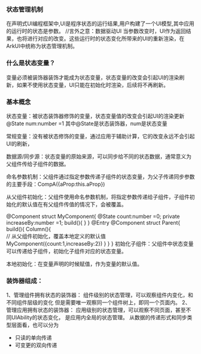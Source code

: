 ### 状态管理机制
在声明式UI编程框架中,UI是程序状态的运行结果,用户构建了一个UI模型,其中应用的运行时的状态是参数。
//言外之意：数据驱动UI
当参数改变时，UI作为返回结果，也将进行对应的改变。这些运行时的状态变化所带来的UI的重新渲染，在ArkUI中统称为状态管理机制。

### 什么是状态变量？
变量必须被装饰器装饰才能成为状态变量，状态变量的改变会引起UI的渲染刷新，如果不使用状态变量，UI只能在初始化时渲染，后续将不再刷新。

### 基本概念

状态变量：被状态装饰器修饰的变量，状态变量值的改变会引起UI的渲染更新
@State num:number =1
其中@State是状态装饰器，num是状态变量

常规变量：没有被状态修饰的变量，通过应用于辅助计算，它的改变永远不会引起UI的刷新，

数据源/同步源：状态变量的原始来源，可以同步给不同的状态数据，通常意义为父组件传给子组件的数据。

命名参数机制：父组件通过指定参数传递子组件的状态变量，为父子传递同步参数的主要手段：CompA({aProp:this.aProp})

从父组件初始化：父组件使用命名参数机制，将指定参数传递给子组件，子组件初始化的默认值在有父组件传值的情况下，会被覆盖。

@Component
struct MyComponent{
    @State count:number =0;
    private increaseBy:number =1;
    build(){
    }
}
@Entry
@Component
struct Parent{
    build(){
        Column(){   
            // 从父组件初始化，覆盖本地定义的默认值
            MyComponent({count:1,increaseBy:2})
        }
    }
}
初始化子组件：父组件中状态变量可以传递给子组件，初始化子组件对应的状态变量。

本地初始化：在变量声明的时候赋值，作为变量的默认值。

### 装饰器组成：
1、管理组件拥有状态的装饰器：
    组件级别的状态管理，可以观察组件内变化，和不同组件层级的变化
    但是需要唯一观察同一个组件树上，即同一个页面内。
2、管理应用拥有状态的装饰器：
    应用级别的状态管理，可以观察不同页面，甚至不同UIAbility的状态变化，
    是应用内全局的状态管理。
从数据的传递形式和同步类型层面看，也可以分为
- 只读的单向传递
- 可变更的双向传递 


